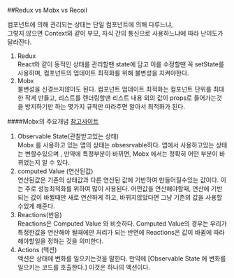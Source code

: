 ##Redux vs Mobx vs Recoil    

컴포넌트에 의해 관리되는 상태는 단일 컴포넌트에 의해 다루느냐,<br/> 그렇지 않으면 Context와 같이 부모, 자식 간의 통신으로 사용하느냐에 따라 난이도가 달라진다.<br/>

1. Redux<br/>React와 같이 동적인 상태를 관리할땐 state에 담고 이를 수정할땐 꼭 setState를 사용하며, 컴포넌트의 업데이트 최적화를 위해 불변성을 지켜야한다.
2. Mobx <br/>불변성을 신경쓰지않아도 된다. 컴포넌트 업데이트 최적화는 컴포넌트 단위를 최대한 작게 만들고, 리스트를 렌더링할땐 리스트 내용 외의 값이 props로 들어가는것을 방지하기만 하는 몇가지 규칙만 따라주면 알아서 최적화가 된다.


####Mobx의 주요개념  [참고사이트](https://seongmun-hong.github.io/react/Mobx)
1. Observable State(관찰받고있는 상태)<br/>Mobx 를 사용하고 있는 앱의 상태는 obsesrvable하다. 앱에서 사용하고있는 상태는 변할수있으며 , 만약에 특정부분이 바뀌면, Mobx 에서는 정확히 어떤 부분이 바뀌었는지 알 수 있다.
2. computed Value (연산된값)<br/>
연산된값은 기존의 상태값과 다른 연산된 값에 기반하여 만들어질수있는 값이다. 이는 주로 성능최적화를 위하여 많이 사용된다. 어떤값을 연산해야할때, 연산에 기반되는 값이 바뀔때만 새로 연산하게 하고, 바뀌지않았다면 그냥 기존의 값을 사용할수있게 해준다. 
3. Reactions(반응)<br/>
Reactions은 Computed Value 와 비슷하다. Computed Value의 경우는 우리가 특정한값을 연산해야 될때에만 처리가 되는 반면에 Reactions은 값이 바뀜에 따라 해야할일을 정하는 것을 의미한다.
4. Actions (액션)<br/>
액션은 상태에 변화를 일으키는것을 말한다. 만약에 [Observable State 에 변화를 일으키는 코드를 호출한다.] 이것은 하나의 액션이다. 

